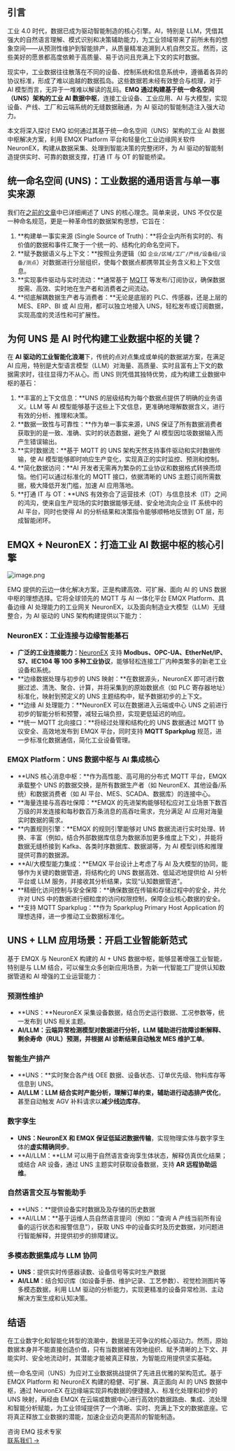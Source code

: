 ## **引言**

工业 4.0 时代，数据已成为驱动智能制造的核心引擎。AI，特别是 LLM，凭借其强大的自然语言理解、模式识别和决策辅助能力，为工业领域带来了前所未有的想象空间——从预测性维护到智能排产，从质量精准追溯到人机自然交互。然而，这些美好的愿景都高度依赖于高质量、易于访问且充满上下文的实时数据。

现实中，工业数据往往散落在不同的设备、控制系统和信息系统中，遵循着各异的协议标准，形成了难以逾越的数据孤岛。这些数据若未经有效整合与梳理，对于 AI 模型而言，无异于一堆难以解读的乱码。**EMQ 通过构建基于统一命名空间（UNS）架构的工业 AI 数据中枢**，连接工业设备、工业应用、AI 与大模型，实现设备、产线、工厂和云端系统的无缝数据融通，为 AI 驱动的智能制造注入强大动力。

本文将深入探讨 EMQ 如何通过其基于统一命名空间（UNS）架构的工业 AI 数据中枢解决方案，利用 EMQX Platform 平台和轻量化工业边缘网关软件 NeuronEX，构建从数据采集、处理到智能决策的完整闭环，为 AI 驱动的智能制造提供实时、可靠的数据支撑，打通 IT 与 OT 的智能桥梁。

## **统一命名空间 (UNS)：工业数据的通用语言与单一事实来源**

我们在[之前的文章](https://www.emqx.com/zh/blog/unified-namespace-next-generation-data-fabric-for-iiot)中已详细阐述了 UNS 的核心理念。简单来说，UNS 不仅仅是一种命名规范，更是一种革命性的数据架构思想，它旨在：

1. **构建单一事实来源 (Single Source of Truth)：**将企业内所有实时的、有价值的数据和事件汇聚于一个统一的、结构化的命名空间下。
2. **赋予数据语义与上下文：**按照业务逻辑（如 `企业/区域/工厂/产线/设备组/设备/测点`）对数据进行分层组织，使每个数据点都携带其业务含义和上下文信息。
3. **实现事件驱动与实时流动：**通常基于 [MQTT](https://www.emqx.com/zh/blog/the-easiest-guide-to-getting-started-with-mqtt) 等发布/订阅协议，确保数据按需、高效、实时地在生产者和消费者之间流动。
4. **彻底解耦数据生产者与消费者：**无论是底层的 PLC、传感器，还是上层的 MES、ERP、BI 或 AI 应用，都可以独立地接入 UNS，轻松发布或订阅数据，实现高度的灵活性和可扩展性。

## **为何 UNS 是 AI 时代构建工业数据中枢的关键？**

在 **AI 驱动的工业智能化浪潮**下，传统的点对点集成或单纯的数据湖方案，在满足 AI 应用，特别是大型语言模型（LLM）对海量、高质量、实时且富有上下文的数据需求时，往往显得力不从心。而 UNS 则凭借其独特优势，成为构建工业数据中枢的基石：

1. **丰富的上下文信息：**UNS 的层级结构为每个数据点提供了明确的业务语义。LLM 等 AI 模型能够基于这些上下文信息，更准确地理解数据含义，进行有效的分析、推理和决策。
2. **数据一致性与可靠性：**作为单一事实来源，UNS 保证了所有数据消费者获取到的是一致、准确、实时的状态数据，避免了 AI 模型因垃圾数据输入而产生错误输出。
3. **实时数据流：**基于 MQTT 的 UNS 架构天然支持事件驱动和实时数据传输，使 AI 模型能够即时响应生产变化，实现真正的实时监控、预测和控制。
4. **简化数据访问：**AI 开发者无需再为繁杂的工业协议和数据格式转换而烦恼。他们可以通过标准化的 MQTT 接口，依据清晰的 UNS 主题订阅所需数据，极大降低开发门槛，加速 AI 应用落地。
5. **打通 IT 与 OT：**UNS 有效弥合了运营技术（OT）与信息技术（IT）之间的鸿沟，使来自生产现场的实时数据能够无缝、安全地流向企业 IT 系统中的 AI 平台，同时也使得 AI 的分析结果和决策指令能够顺畅地反馈到 OT 层，形成智能闭环。

## **EMQX + NeuronEX：打造工业 AI 数据中枢的核心引擎**

![image.png](https://assets.emqx.com/images/7e6ecdf17775685a365a4368344d828c.png)

EMQ 提供的云边一体化解决方案，正是构建高效、可扩展、面向 AI 的 UNS 数据中枢的理想选择。它将全球领先的 MQTT 与 AI 一体化平台 EMQX Platform、具备边缘 AI 处理能力的工业网关 NeuronEX，以及面向制造业大模型（LLM）无缝整合，为 AI 驱动的 UNS 架构构建提供以下能力：

### **NeuronEX：工业连接与边缘智能基石**

- **广泛的工业连接能力：**[NeuronEX](https://www.emqx.com/zh/products/neuronex) 支持 **Modbus、OPC-UA、EtherNet/IP、S7、IEC104 等 100 多种工业协议**，能够轻松连接工厂内种类繁多的新老工业设备和系统。
- **边缘数据处理与初步的 UNS 映射：**在数据源头，NeuronEX 即可进行数据过滤、清洗、聚合、计算，并将采集到的原始数据点（如 PLC 寄存器地址）标准化，映射到预定义的 UNS 主题结构中，赋予数据初步的上下文。
- **边缘 AI 处理能力：**NeuronEX 可以在数据进入云端或中心 UNS 之前进行初步的智能分析和预警，减轻云端负担，实现更低延迟的响应。
- **统一 MQTT 北向接口：**将经过处理和结构化的 UNS 数据通过 MQTT 协议安全、高效地发布到 EMQX 平台，同时支持 **MQTT Sparkplug** 规范，进一步标准化数据通信，简化工业设备管理。

### **EMQX Platform：UNS 数据中枢与 AI 集成核心**

- **UNS 核心消息中枢：**作为高性能、高可用的分布式 MQTT 平台，EMQX 承载整个 UNS 的数据交换，是所有数据生产者（如 NeuronEX、其他设备/系统）和数据消费者（如 AI 平台、MES、SCADA、数据库）的连接中心。
- **海量连接与高吞吐保障：**EMQX 的先进架构能够轻松应对工业场景下数百万级的并发连接和每秒数百万条消息的高吞吐需求，充分满足 AI 应用对海量实时数据的需求。
- **内置规则引擎：**EMQX 的规则引擎能够对 UNS 数据流进行实时处理、转换、丰富（例如，结合外部数据库信息为数据添加更多维度上下文），并能将数据无缝桥接到 Kafka、各类时序数据库、数据湖等，为 AI 模型训练和推理提供可靠的数据源。
- **AI/大模型能力集成：**EMQX 平台设计上考虑了与 AI 及大模型的协同，能够作为关键的数据管道，将结构化的 UNS 数据高效、低延迟地提供给 AI 分析平台或 LLM 服务，并接收其分析结果，实现“认知数据管道”。
- **精细化访问控制与安全保障：**确保数据在传输和存储过程中的安全，并允许对 UNS 中的数据进行细粒度的访问权限控制，保障企业核心数据的安全。
- **支持 MQTT Sparkplug：**作为 Sparkplug Primary Host Application 的理想选择，进一步推动工业数据标准化。

## **UNS + LLM 应用场景：开启工业智能新范式**

基于 EMQX 与 NeuronEX 构建的 AI + UNS 数据中枢，能够显著增强工业智能，特别是与 LLM 结合，可以催生众多创新应用场景，为新一代智能工厂提供认知数据管道和 AI 增强的工业运营能力：

### **预测性维护**

- **UNS：**NeuronEX 采集设备数据，结合历史运行数据、工况参数等，统一发布到 UNS 相关主题。
- **AI/LLM：**云端异常检测模型对数据进行分析，LLM 辅助进行故障诊断解释、**剩余寿命（RUL）预测**，并根据 AI 诊断结果**自动触发 MES 维护工单**。

### **智能生产排产**

- **UNS：**实时聚合各产线 OEE 数据、设备状态、订单优先级、物料库存等信息到 UNS。
- **AI/LLM：**LLM 结合实时产能分析，理解订单约束，辅助进行**动态排产优化**，甚至自动触发 AGV 补料请求以**减少线边库存**。

### **数字孪生**

- **UNS：**NeuronEX 和 EMQX 保证**低延迟数据传输**，实现物理实体与数字孪生体的**虚实精确同步**。
- **AI/LLM：**LLM 可以用于自然语言查询孪生体状态，解释仿真优化结果；或结合 AR 设备，通过 UNS 主题实时获取设备数据，支持 **AR 远程协助运维**。

### **自然语言交互与智能助手**

- **UNS：**提供设备实时数据及及存储的历史数据
- **AI/LLM：**基于运维人员自然语言提问（例如：“查询 A 产线当前所有设备的运行状态和报警信息”），获取 UNS 中的设备实时及历史数据，对问题进行智能解释，并提供初步的排障建议。

### **多模态数据集成与 LLM 协同**

- **UNS**：提供实时传感器读数、设备信号等实时生产数据
- **AI/LLM**：结合知识库（如设备手册、维护记录、工艺参数）、视觉检测图片等多模态数据，利用 LLM 驱动的分析能力，实现更精准的设备异常检测、主动解决方案生成和认知决策。

## **结语**

在工业数字化和智能化转型的浪潮中，数据是无可争议的核心驱动力。然而，原始数据本身并不能直接创造价值，只有当数据被有效地组织、赋予清晰的上下文、并能实时、安全地流动时，其潜能才能被真正释放，为智能应用提供坚实基础。

统一命名空间（UNS）为应对工业数据挑战提供了先进且优雅的架构范式。基于 EMQX Platform 和 NeuronEX 构建的稳健、可扩展、真正面向 AI 的 UNS 数据中枢，通过 NeuronEX 在边缘端实现异构数据的便捷接入、标准化处理和初步的 UNS 映射，再经由 EMQX 在云端或数据中心进行高效的数据路由、集成、流处理和智能分析赋能，为工业领域提供了一个清晰、实时、充满上下文的数据底座。它将真正释放工业数据的潜能，加速企业迈向更高阶的智能制造。



<section class="promotion">
    <div>
        咨询 EMQ 技术专家
    </div>
    <a href="https://www.emqx.com/zh/contact?product=solutions" class="button is-gradient">联系我们 →</a>
</section>
